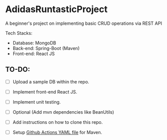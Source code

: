 # AdidasRuntasticProject
A beginner's project on implementing basic CRUD operations via REST API

Tech Stacks:
* Database: MongoDB
* Back-end: Spring-Boot (Maven)
* Front-end: React JS


## TO-DO:

* [ ] Upload a sample DB within the repo.

* [ ] Implement front-end React JS.

* [ ] Implement unit testing.

* [ ] Optional (Add mvn dependencies like BeanUtils)

* [ ] Add instructions on how to clone this repo.

* [ ] Setup [Github Actions YAML file](https://docs.github.com/en/actions/automating-builds-and-tests/building-and-testing-java-with-maven) for Maven.
